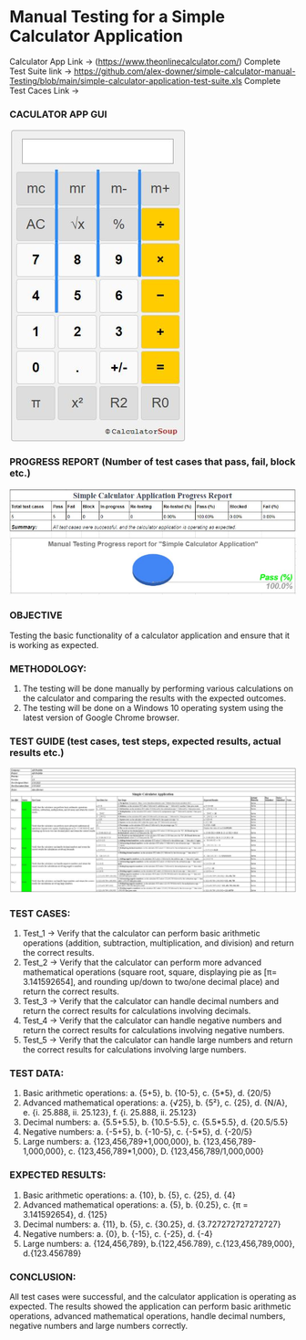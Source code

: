 # Manual Testing for a Simple Calculator Application
 

Calculator App Link -> (https://www.theonlinecalculator.com/)
Complete Test Suite link -> https://github.com/alex-downer/simple-calculator-manual-Testing/blob/main/simple-calculator-application-test-suite.xls
Complete Test Caces Link -> 


### **CACULATOR APP GUI**
![CalculatorImage](https://github.com/alex-downer/simple-calculator-manual-Testing/blob/main/image/calculator.JPG)


### PROGRESS REPORT (Number of test cases that pass, fail, block etc.)
![ProgressReport](https://github.com/alex-downer/simple-calculator-manual-Testing/blob/main/image/Progress%20report.JPG)



### OBJECTIVE
  Testing the basic functionality of a calculator application and ensure that it is working as expected.



### METHODOLOGY:
  1. The testing will be done manually by performing various calculations on the calculator and comparing the results with the expected outcomes.
  2. The testing will be done on a Windows 10 operating system using the latest version of Google Chrome browser.



### TEST GUIDE (test cases, test steps, expected results, actual results etc.)
![TestGuide](https://github.com/alex-downer/simple-calculator-manual-Testing/blob/main/image/Test-Guide.JPG)



### TEST CASES:
  1. Test_1 -> Verify that the calculator can perform basic arithmetic operations (addition, subtraction, multiplication, and division) and return the correct results.
  2. Test_2 -> Verify that the calculator can perform more advanced mathematical operations (square root, square, displaying pie as [π= 3.141592654], and rounding      up/down to two/one decimal place) and return the correct results.
  3. Test_3 -> Verify that the calculator can handle decimal numbers and return the correct results for calculations involving decimals.
  4. Test_4 -> Verify that the calculator can handle negative numbers and return the correct results for calculations involving negative numbers.
  5. Test_5 -> Verify that the calculator can handle large numbers and return the correct results for calculations involving large numbers.



### TEST DATA:
  1. Basic arithmetic operations: a. {5+5}, b. {10-5}, c. {5*5}, d. {20/5}
  2. Advanced mathematical operations: a. {√25}, b. {5²}, c. {25}, d. {N/A}, e. {i. 25.888, ii. 25.123}, f. {i. 25.888, ii. 25.123}
  3. Decimal numbers: a. {5.5+5.5}, b. {10.5-5.5}, c. {5.5*5.5}, d. {20.5/5.5}
  4. Negative numbers: a. {-5+5}, b. {-10-5}, c. {-5*5}, d. {-20/5}
  5. Large numbers: a. {123,456,789+1,000,000}, b. {123,456,789-1,000,000}, c. {123,456,789*1,000}, D. {123,456,789/1,000,000}



### EXPECTED RESULTS:
  1. Basic arithmetic operations: a. {10}, b. {5}, c. {25}, d. {4}
  2. Advanced mathematical operations: a. {5}, b. {0.25}, c. {π = 3.141592654}, d. {125}
  3. Decimal numbers: a. {11}, b. {5}, c. {30.25}, d. {3.727272727272727}
  4. Negative numbers: a. {0}, b. {-15}, c. {-25}, d. {-4}
  5. Large numbers: a. {124,456,789}, b.{122,456.789}, c.{123,456,789,000}, d.{123.456789}


### CONCLUSION:
  All test cases were successful, and the calculator application is operating as expected. The results showed the application can perform basic arithmetic operations, advanced mathematical operations, handle decimal numbers, negative numbers and large numbers correctly.




